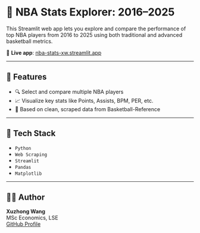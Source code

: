# 🏀 NBA Stats Explorer: 2016–2025

This Streamlit web app lets you explore and compare the performance of top NBA players from 2016 to 2025 using both traditional and advanced basketball metrics.

🔗 **Live app**: [nba-stats-xw.streamlit.app](https://nba-stats-xw.streamlit.app/)

---

## 🎯 Features

- 🔍 Select and compare multiple NBA players
- 📈 Visualize key stats like Points, Assists, BPM, PER, etc.
- 📂 Based on clean, scraped data from Basketball-Reference

---

## 🧰 Tech Stack

- `Python`
- `Web Scraping`
- `Streamlit`
- `Pandas`
- `Matplotlib`

---

## 👨‍💻 Author

**Xuzhong Wang**  
MSc Economics, LSE  
[GitHub Profile](https://github.com/xuzhong-wang)
